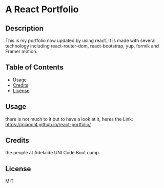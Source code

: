 # A React Portfolio 
## Description

This is my portfolio now updated by using react.
It is made with several technology including react-router-dom, react-bootstrap, yup, formik and Framer motion.

## Table of Contents


- [Usage](#usage)
- [Credits](#credits)
- [License](#license)


## Usage

there is not much to it but to have a look at it, heres the Link: https://miaodl4.github.io/react-portfolio/

## Credits

the people at Adelaide UNI Code Boot camp

## License
MIT
